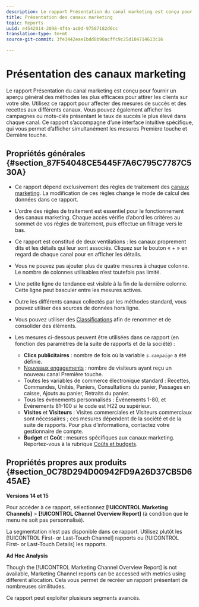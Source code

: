 ```yaml
---
description: Le rapport Présentation du canal marketing est conçu pour fournir un aperçu général des méthodes les plus efficaces pour attirer les clients sur votre site. Utilisez ce rapport pour affecter des mesures de succès et des recettes aux différents canaux. Vous pouvez également afficher les campagnes ou mots-clés présentant le taux de succès le plus élevé dans chaque canal. Ce rapport s’accompagne d’une interface intuitive spécifique, qui vous permet d’afficher simultanément les mesures Première touche et Dernière touche.
title: Présentation des canaux marketing
topic: Reports
uuid: e4542014-2098-4f4a-ac0d-97587182d6cc
translation-type: tm+mt
source-git-commit: 3fe3442eae1bdd8b90acffc9c25d184714613c16

---
```



# Présentation des canaux marketing

Le rapport Présentation du canal marketing est conçu pour fournir un aperçu général des méthodes les plus efficaces pour attirer les clients sur votre site. Utilisez ce rapport pour affecter des mesures de succès et des recettes aux différents canaux. Vous pouvez également afficher les campagnes ou mots-clés présentant le taux de succès le plus élevé dans chaque canal. Ce rapport s’accompagne d’une interface intuitive spécifique, qui vous permet d’afficher simultanément les mesures Première touche et Dernière touche.

## Propriétés générales {#section_87F54048CE5445F7A6C795C7787C530A}

* Ce rapport dépend exclusivement des règles de traitement des [canaux marketing](https://docs.adobe.com/content/help/en/analytics/components/marketing-channels/c-channels-rules.html). La modification de ces règles change le mode de calcul des données dans ce rapport.
* L’ordre des règles de traitement est essentiel pour le fonctionnement des canaux marketing. Chaque accès vérifie d’abord les critères au sommet de vos règles de traitement, puis effectue un filtrage vers le bas.
* Ce rapport est constitué de deux ventilations : les canaux proprement dits et les détails qui leur sont associés. Cliquez sur le bouton « + » en regard de chaque canal pour en afficher les détails.
* Vous ne pouvez pas ajouter plus de quatre mesures à chaque colonne. Le nombre de colonnes utilisables n’est toutefois pas limité.
* Une petite ligne de tendance est visible à la fin de la dernière colonne. Cette ligne peut basculer entre les mesures actives.
* Outre les différents canaux collectés par les méthodes standard, vous pouvez utiliser des sources de données hors ligne.
* Vous pouvez utiliser des [Classifications](https://docs.adobe.com/content/help/en/analytics/components/classifications/c-classifications.html) afin de renommer et de consolider des éléments.
* Les mesures ci-dessous peuvent être utilisées dans ce rapport (en fonction des paramètres de la suite de rapports et de la société) :

   * **Clics publicitaires** : nombre de fois où la variable  *`s.campaign`* a été définie.
   * [Nouveaux engagements](https://docs.adobe.com/content/help/en/analytics/components/variables/metrics/metrics-new-engagements.html) : nombre de visiteurs ayant reçu un nouveau canal Première touche.
   * Toutes les variables de commerce électronique standard : Recettes, Commandes, Unités, Paniers, Consultations du panier, Passages en caisse, Ajouts au panier, Retraits du panier.
   * Tous les événements personnalisés : Événements 1-80, et Événements 81-100 si le code est H22 ou supérieur.
   * **Visites** et **Visiteurs** : Visites commerciales et Visiteurs commerciaux sont nécessaires ; ces mesures dépendent de la société et de la suite de rapports. Pour plus d’informations, contactez votre gestionnaire de compte.
   * **Budget** et **Coût** : mesures spécifiques aux canaux marketing. Reportez-vous à la rubrique [Coûts et budgets](https://docs.adobe.com/content/help/en/analytics/components/marketing-channels/analyze-mc.html).

## Propriétés propres aux produits  {#section_0C78D294D00942FD9A26D37CB5D645AE}

**Versions 14 et 15**

Pour accéder à ce rapport, sélectionnez **[!UICONTROL Marketing Channels]** > **[!UICONTROL Channel Overview Report]** (à condition que le menu ne soit pas personnalisé).

La segmentation n’est pas disponible dans ce rapport. Utilisez plutôt les [!UICONTROL First- or Last-Touch Channel] rapports ou [!UICONTROL First- or Last-Touch Details] les rapports.

**Ad Hoc Analysis**

Though the [!UICONTROL Marketing Channel Overview Report] is not available, Marketing Channel reports can be accessed with metrics using different allocation. Cela vous permet de recréer un rapport présentant de nombreuses similitudes.

Ce rapport peut exploiter plusieurs segments avancés.
